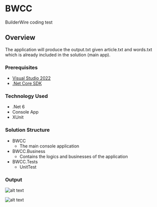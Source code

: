 # BWCC

BuilderWire coding test

## Overview

The application will produce the output.txt given article.txt and words.txt which is already included in the solution (main app).

### Prerequisites

- [Visual Studio 2022](https://www.visualstudio.com/)
- [.Net Core SDK](https://dotnet.microsoft.com/download)

### Technology Used

- .Net 6
- Console App
- XUnit

### Solution Structure

- BWCC
	- The main console application
- BWCC.Business
	- Contains the logics and businesses of the application
- BWCC.Tests
	- UnitTest

### Output
![alt text](https://i.ibb.co/CVCxWwJ/image-2022-03-17-214451.png)

![alt text](https://i.ibb.co/sRZnQgh/image-2022-03-17-214557.png)
